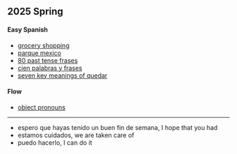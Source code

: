


## 2025 Spring

#### Easy Spanish


- [grocery shopping](https://www.youtube.com/watch?v=gUGPeMAFZtA)
- [parque mexico](https://www.youtube.com/watch?v=BhwnAYvzhm4)
- [80 past tense frases](https://www.youtube.com/watch?v=BVRBeWBFA5I)
- [cien palabras y frases](https://www.youtube.com/watch?v=CFmfVQx6kP4)
- [seven key meanings of quedar](https://www.youtube.com/watch?v=M9uY4QFZRK0)

#### Flow

- [object pronouns](./../grammar/object-pronouns.md)

---
- espero que hayas tenido un buen fin de semana, I hope that you had
- estamos cuidados, we are taken care of
- puedo hacerlo, I can do it
